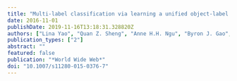 ```yaml
---
title: "Multi-label classification via learning a unified object-label graph with sparse representation"
date: 2016-11-01
publishDate: 2019-11-16T13:18:31.328820Z
authors: ["Lina Yao", "Quan Z. Sheng", "Anne H.H. Ngu", "Byron J. Gao", "Xue Li", "Sen Wang"]
publication_types: ["2"]
abstract: ""
featured: false
publication: "*World Wide Web*"
doi: "10.1007/s11280-015-0376-7"
---
```


